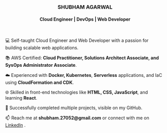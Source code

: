 <h3 align="center"><b>SHUBHAM AGARWAL</b></h3>
<h4 align="center">Cloud Engineer | DevOps | Web Developer</h4>

<br/>
<p>💻 Self-taught Cloud Engineer and Web Developer with a passion for building scalable web applications.</p>

<p>📚 AWS Certified: <b>Cloud Practitioner, Solutions Architect Associate, and SysOps Administrator Associate</b>.</p> 

<p>☁️ Experienced with <b>Docker, Kubernetes</b>, <b>Serverless</b> applications, and IaC using <b>CloudFormation and CDK</b>.</p>

<p>🌐 Skilled in front-end technologies like <b>HTML, CSS, JavaScript</b>, and learning <b>React</b>.</p>

<p>🔭 Successfully completed multiple projects, visible on my GitHub.</p>

<p>📫 Reach me at <b>shubham.27052@gmail.com</b> or connect with me on <a href="https://www.linkedin.com/in/your-linkedin-profile">LinkedIn</a> .</p>

<br/>








